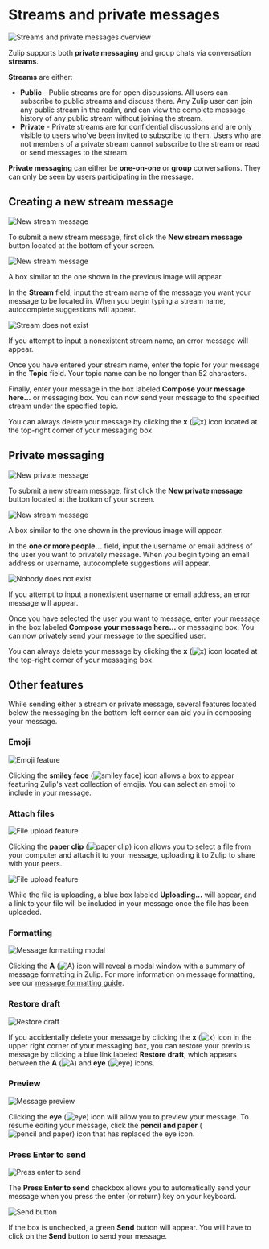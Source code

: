 # Streams and private messages
![Streams and private messages overview](/static/images/help/streams-private-overview.png)

Zulip supports both **private messaging** and group chats via conversation **streams**.

**Streams** are either:
* **Public** - Public streams are for open discussions. All users can subscribe to public streams and discuss there. Any Zulip user can join any public stream in the realm, and can view the complete message history of any public stream without joining the stream.
* **Private** - Private streams are for confidential discussions and are only visible to users who've been invited to subscribe to them. Users who are not members of a private stream cannot subscribe to the stream or read or send messages to the stream.

**Private messaging** can either be **one-on-one** or **group** conversations. They can only be seen by users participating in the message.

## Creating a new stream message
![New stream message](/static/images/help/new-stream-message.png)

To submit a new stream message, first click the **New stream message** button located at the bottom of your screen.

![New stream message](/static/images/help/new-stream.png)

A box similar to the one shown in the previous image will appear.

In the **Stream** field, input the stream name of the message you want your message to be located in. When you begin typing a stream name, autocomplete suggestions will appear.

![Stream does not exist](/static/images/help/stream-none.png)

If you attempt to input a nonexistent stream name, an error message will appear.

Once you have entered your stream name, enter the topic for your message in the **Topic** field. Your topic name can be no longer than 52 characters.

Finally, enter your message in the box labeled **Compose your message here...** or messaging box. You can now send your message to the specified stream under the specified topic.

You can always delete your message by clicking the **x** (![x](/static/images/help/x.png)) icon located at the top-right corner of your messaging box.

## Private messaging
![New private message](/static/images/help/private-message.png)

To submit a new stream message, first click the **New private message** button located at the bottom of your screen.

![New stream message](/static/images/help/private-box.png)

A box similar to the one shown in the previous image will appear.

In the **one or more people...** field, input the username or email address of the user you want to privately message. When you begin typing an email address or username, autocomplete suggestions will appear.

![Nobody does not exist](/static/images/help/nobody.png)

If you attempt to input a nonexistent username or email address, an error message will appear.

Once you have selected the user you want to message, enter your message in the box labeled **Compose your message here...** or messaging box. You can now privately send your message to the specified user.

You can always delete your message by clicking the **x** (![x](/static/images/help/x.png)) icon located at the top-right corner of your messaging box.

## Other features
While sending either a stream or private message, several features located below the messaging bn the bottom-left corner can aid you in composing your message.

### Emoji

![Emoji feature](/static/images/help/emoji-box.png)

Clicking the **smiley face** (![smiley face](/static/images/help/smiley-button.png)) icon allows a box to appear featuring Zulip's vast collection of emojis. You can select an emoji to include in your message.

### Attach files

![File upload feature](/static/images/help/uploaded.png)

Clicking the **paper clip** (![paper clip](/static/images/help/paper-clip.png)) icon allows you to select a file from your computer and attach it to your message, uploading it to Zulip to share with your peers.

![File upload feature](/static/images/help/uploading.png)

While the file is uploading, a blue box labeled **Uploading...** will appear, and a link to your file will be included in your message once the file has been uploaded.

### Formatting

![Message formatting modal](/static/images/help/message-formatting-summary.png)

Clicking the **A**  (![A](/static/images/help/formatting.png)) icon will reveal a modal window with a summary of message formatting in Zulip. For more information on message formatting, see our [message formatting guide](/help/message-formatting).

### Restore draft

![Restore draft](/static/images/help/restore-draft.png)

If you accidentally delete your message by clicking the **x** (![x](/static/images/help/x.png)) icon in the upper right corner of your messaging box, you can restore your previous message by clicking a blue link labeled **Restore draft**, which appears between the **A** (![A](/static/images/help/formatting.png)) and **eye** (![eye](/static/images/help/eye.png)) icons.

### Preview

![Message preview](/static/images/help/preview.png)

Clicking the **eye** (![eye](/static/images/help/eye.png)) icon will allow you to preview your message. To resume editing your message, click the **pencil and paper** (![pencil and paper](/static/images/help/pencil-paper.png)) icon that has replaced the eye icon.

### Press Enter to send
![Press enter to send](/static/images/help/press-enter.png)

The **Press Enter to send** checkbox allows you to automatically send your message when you press the enter (or return) key on your keyboard.

![Send button](/static/images/help/send.png)

If the box is unchecked, a green **Send** button will appear. You will have to click on the **Send** button to send your message.
